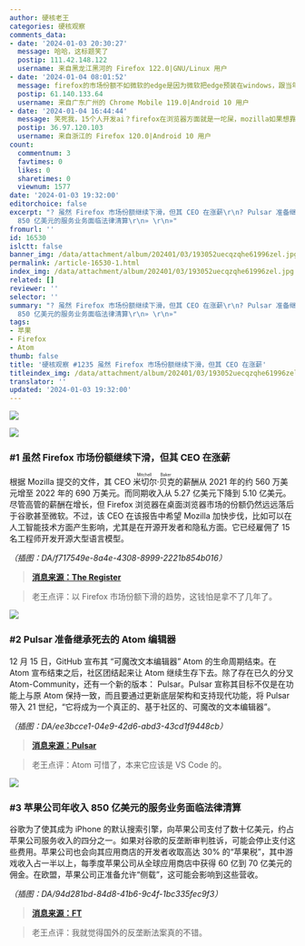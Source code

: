 ```yaml
---
author: 硬核老王
categories: 硬核观察
comments_data:
- date: '2024-01-03 20:30:27'
  message: 哈哈，这标题笑了
  postip: 111.42.148.122
  username: 来自黑龙江黑河的 Firefox 122.0|GNU/Linux 用户
- date: '2024-01-04 08:01:52'
  message: firefox的市场份额不如微软的edge是因为微软把edge预装在windows，跟当年的IE赢得浏览器大战是一样的，不过最近edge也开始耍流氓了。
  postip: 61.140.133.64
  username: 来自广东广州的 Chrome Mobile 119.0|Android 10 用户
- date: '2024-01-04 16:44:44'
  message: 笑死我，15个人开发ai？firefox在浏览器方面就是一坨屎，mozilla如果想靠跟风骗钱惨淡经营，倒不如趁早放弃firefox，专心去做rust生态，md没有谷歌苹果的命却得了谷歌苹果的病。但凡firefox能争点气，也不至于现在有这么多小众chrome套壳浏览器加点chromium之外的功能就能吸引一堆人去试用，甚至有人付费。note插件出了一段时间，然后砍了，也不合并到正式版，翻译功能缺失十几年了，才出自己的插件，然而支持语言却少的可怜。最近几年开搞多元化了，什么rust，vpn，relay，乱七八糟，也就rust还行，然而这东西能赚钱吗，别最后像java一样
  postip: 36.97.120.103
  username: 来自浙江的 Firefox 120.0|Android 10 用户
count:
  commentnum: 3
  favtimes: 0
  likes: 0
  sharetimes: 0
  viewnum: 1577
date: '2024-01-03 19:32:00'
editorchoice: false
excerpt: "? 虽然 Firefox 市场份额继续下滑，但其 CEO 在涨薪\r\n? Pulsar 准备继承死去的 Atom 编辑器\r\n? 苹果公司年收入
  850 亿美元的服务业务面临法律清算\r\n» \r\n»"
fromurl: ''
id: 16530
islctt: false
banner_img: /data/attachment/album/202401/03/193052uecqzqhe61996zel.jpg
permalink: /article-16530-1.html
index_img: /data/attachment/album/202401/03/193052uecqzqhe61996zel.jpg
related: []
reviewer: ''
selector: ''
summary: "? 虽然 Firefox 市场份额继续下滑，但其 CEO 在涨薪\r\n? Pulsar 准备继承死去的 Atom 编辑器\r\n? 苹果公司年收入
  850 亿美元的服务业务面临法律清算\r\n» \r\n»"
tags:
- 苹果
- Firefox
- Atom
thumb: false
title: '硬核观察 #1235 虽然 Firefox 市场份额继续下滑，但其 CEO 在涨薪'
titleindex_img: /data/attachment/album/202401/03/193052uecqzqhe61996zel.jpg
translator: ''
updated: '2024-01-03 19:32:00'
---
```


![](/data/attachment/album/202401/03/193052uecqzqhe61996zel.jpg)


![](/data/attachment/album/202401/03/193101d8tgk81gdz6mmh8g.png)


### #1 虽然 Firefox 市场份额继续下滑，但其 CEO 在涨薪


根据 Mozilla 提交的文件，其 CEO <ruby> 米切尔·贝克 <rt>  Mitchell Baker </rt></ruby> 的薪酬从 2021 年的约 560 万美元增至 2022 年的 690 万美元。而同期收入从 5.27 亿美元下降到 5.10 亿美元。尽管高管的薪酬在增长，但 Firefox 浏览器在桌面浏览器市场的份额仍然远远落后于谷歌甚至微软。不过，该 CEO 在该报告中希望 Mozilla 加快步伐，比如可以在人工智能技术方面产生影响，尤其是在开源开发者和隐私方面。它已经雇佣了 15 名工程师开发开源大型语言模型。


*（插图：DA/f717549e-8a4e-4308-8999-2221b854b016）*



> 
> **[消息来源：The Register](https://www.theregister.com/2024/01/02/mozilla_in_2024_ai_privacy/)**
> 
> 
> 



> 
> 老王点评：以 Firefox 市场份额下滑的趋势，这钱怕是拿不了几年了。
> 
> 
> 


![](/data/attachment/album/202401/03/193145uypy2qkofjvggyuo.png)


### #2 Pulsar 准备继承死去的 Atom 编辑器


12 月 15 日，GitHub 宣布其 “可魔改文本编辑器” Atom 的生命周期结束。在 Atom 宣布结束之后，社区团结起来让 Atom 继续生存下去。除了存在已久的分叉 Atom-Community，还有一个新的版本： Pulsar。Pulsar 宣称其目标不仅是在功能上与原 Atom 保持一致，而且要通过更新底层架构和支持现代功能，将 Pulsar 带入 21 世纪，“它将成为一个真正的、基于社区的、可魔改的文本编辑器”。


*（插图：DA/ee3bcce1-04e9-42d6-abd3-43cd1f9448cb）*



> 
> **[消息来源：Pulsar](https://pulsar-edit.dev/)**
> 
> 
> 



> 
> 老王点评：Atom 可惜了，本来它应该是 VS Code 的。
> 
> 
> 


![](/data/attachment/album/202401/03/193206cxt7rozx2tu59ptx.png)


### #3 苹果公司年收入 850 亿美元的服务业务面临法律清算


谷歌为了使其成为 iPhone 的默认搜索引擎，向苹果公司支付了数十亿美元，约占苹果公司服务收入的四分之一。如果对谷歌的反垄断审判胜诉，可能会停止支付这些费用。苹果公司也会向其应用商店的开发者收取高达 30% 的“苹果税”，其中游戏收入占一半以上，每季度苹果公司从全球应用商店中获得 60 亿到 70 亿美元的佣金。在欧盟，苹果公司正准备允许“侧载”，这可能会影响到这些营收。


*（插图：DA/94d281bd-84d8-41b6-9c4f-1bc335fec9f3）*



> 
> **[消息来源：FT](https://www.ft.com/content/0f2fba8b-612e-4a27-80e0-ad3c3e5f47eb)**
> 
> 
> 



> 
> 老王点评：我就觉得国外的反垄断法案真的不错。
> 
> 
>